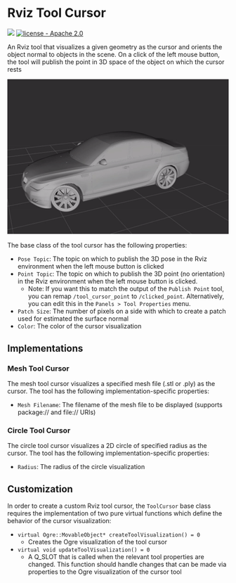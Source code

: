 # Rviz Tool Cursor

![](https://github.com/marip8/rviz_tool_cursor/workflows/CI/badge.svg)
[![license - Apache 2.0](https://img.shields.io/:license-Apache%202.0-yellowgreen.svg)](https://opensource.org/licenses/Apache-2.0)

An Rviz tool that visualizes a given geometry as the cursor and orients the object normal to objects in the scene. On a click of the left mouse button, the
tool will publish the point in 3D space of the object on which the cursor rests

![Mesh tool cursor](docs/mesh_tool_cursor.gif)

The base class of the tool cursor has the following properties:

- `Pose Topic`: The topic on which to publish the 3D pose in the Rviz environment when the left mouse button is clicked
- `Point Topic`: The topic on which to publish the 3D point (no orientation) in the Rviz environment when the left mouse button is clicked.
    - Note: If you want this to match the output of the `Publish Point` tool, you can remap `/tool_cursor_point` to `/clicked_point`.  Alternatively, you can edit this in the `Panels > Tool Properties` menu.
- `Patch Size`: The number of pixels on a side with which to create a patch used for estimated the surface normal
- `Color`: The color of the cursor visualization

## Implementations
### Mesh Tool Cursor

The mesh tool cursor visualizes a specified mesh file (.stl or .ply) as the cursor. The tool has the following implementation-specific properties:
- `Mesh Filename`: The filename of the mesh file to be displayed (supports package:// and file:// URIs)

### Circle Tool Cursor

The circle tool cursor visualizes a 2D circle of specified radius as the cursor. The tool has the following implementation-specific properties:
- `Radius`: The radius of the circle visualization

## Customization

In order to create a custom Rviz tool cursor, the `ToolCursor` base class requires the implementation of two pure virtual functions which define the behavior of the cursor visualization:
- `virtual Ogre::MovableObject* createToolVisualization() = 0`
  - Creates the Ogre visualization of the tool cursor
- `virtual void updateToolVisualization() = 0`
  - A Q_SLOT that is called when the relevant tool properties are changed. This function should handle changes that can be made via properties to the Ogre
  visualization of the cursor tool
